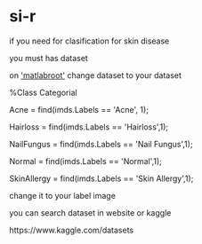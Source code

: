 # si-r

if you need for clasification for skin disease
<p>you must has dataset</p>
<p>on <u>'matlabroot'</u> change dataset to your dataset </p>

<p>%Class Categorial</p>
<p>Acne = find(imds.Labels == 'Acne', 1);</p>
<p>Hairloss = find(imds.Labels == 'Hairloss',1);</p>
<p>NailFungus = find(imds.Labels == 'Nail Fungus',1);</p>
<p>Normal = find(imds.Labels == 'Normal',1);</p>
<p>SkinAllergy = find(imds.Labels == 'Skin Allergy',1);</p>

<p>change it to your label image </p>

<p>you can search dataset in website or kaggle</p> https://www.kaggle.com/datasets
